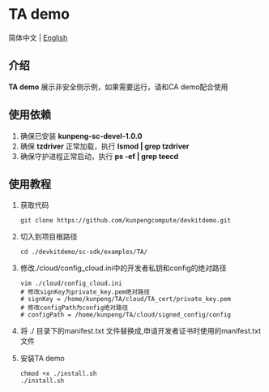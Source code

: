 # **TA demo**

简体中文 | [English](README_en.md)

## 介绍
**TA demo** 展示非安全侧示例，如果需要运行，请和CA demo配合使用

## 使用依赖

1. 确保已安装 **kunpeng-sc-devel-1.0.0**
2. 确保 **tzdriver** 正常加载，执行 **lsmod | grep tzdriver**
3. 确保守护进程正常启动，执行 **ps -ef | grep teecd**

## 使用教程

1. 获取代码

   ```shell
   git clone https://github.com/kunpengcompute/devkitdemo.git
   ```

2. 切入到项目根路径

   ```shell
   cd ./devkitdemo/sc-sdk/examples/TA/
   ```

3. 修改./cloud/config_cloud.ini中的开发者私钥和config的绝对路径

   ```shell
   vim ./cloud/config_cloud.ini
   # 修改signKey为private_key.pem绝对路径
   # signKey = /home/kunpeng/TA/cloud/TA_cert/private_key.pem
   # 修改configPath为config绝对路径
   # configPath = /home/kunpeng/TA/cloud/signed_config/config
   ```

4. 将 ./ 目录下的manifest.txt 文件替换成,申请开发者证书时使用的manifest.txt文件
   
5. 安装TA demo

   ```shell
   chmod +x ./install.sh
   ./install.sh
   ```

